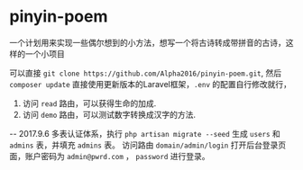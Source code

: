 # pinyin-poem
一个计划用来实现一些偶尔想到的小方法，想写一个将古诗转成带拼音的古诗，这样的一个小项目

可以直接 `git clone https://github.com/Alpha2016/pinyin-poem.git`, 然后 `composer update` 直接使用更新版本的Laravel框架，`.env` 的配置自行修改就行，
1. 访问 `read` 路由，可以获得生命的加成.
2. 访问 `demo` 路由，可以测试数字转换成汉字的方法.

-- 2017.9.6
多表认证体系，执行 `php artisan migrate --seed` 生成  `users` 和 `admins` 表，并填充 `admins` 表。
访问路由 `domain/admin/login` 打开后台登录页面，账户密码为 `admin@pwrd.com` ， `password` 进行登录。
